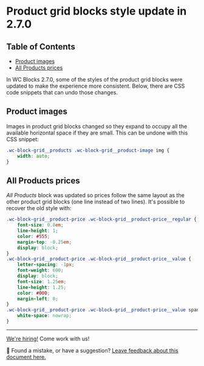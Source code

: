 # Product grid blocks style update in 2.7.0 <!-- omit in toc -->

## Table of Contents <!-- omit in toc -->

-   [Product images](#product-images)
-   [All Products prices](#all-products-prices)

In WC Blocks 2.7.0, some of the styles of the product grid blocks were updated to make the experience more consistent. Below, there are CSS code snippets that can undo those changes.

## Product images

Images in product grid blocks changed so they expand to occupy all the available horizontal space if they are small. This can be undone with this CSS snippet:

```css
.wc-block-grid__products .wc-block-grid__product-image img {
	width: auto;
}
```

## All Products prices

_All Products_ block was updated so prices follow the same layout as the other product grid blocks (one line instead of two lines). It's possible to recover the old style with:

```css
.wc-block-grid__product-price .wc-block-grid__product-price__regular {
	font-size: 0.8em;
	line-height: 1;
	color: #555;
	margin-top: -0.25em;
	display: block;
}
.wc-block-grid__product-price .wc-block-grid__product-price__value {
	letter-spacing: -1px;
	font-weight: 600;
	display: block;
	font-size: 1.25em;
	line-height: 1.25;
	color: #000;
	margin-left: 0;
}
.wc-block-grid__product-price .wc-block-grid__product-price__value span {
	white-space: nowrap;
}
```

<!-- FEEDBACK -->

---

[We're hiring!](https://woocommerce.com/careers/) Come work with us!

🐞 Found a mistake, or have a suggestion? [Leave feedback about this document here.](https://github.com/woocommerce/woocommerce-gutenberg-products-block/issues/new?assignees=&labels=type%3A+documentation&template=--doc-feedback.md&title=Feedback%20on%20./docs/theming/product-grid-270.md)

<!-- /FEEDBACK -->
